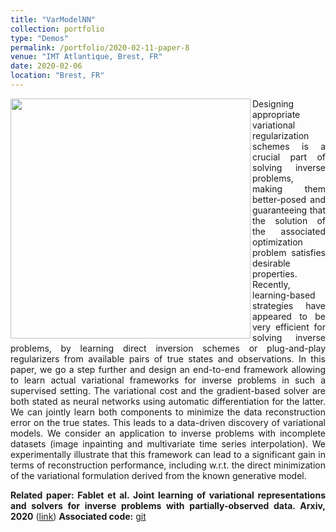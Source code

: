 ```yaml
---
title: "VarModelNN"
collection: portfolio
type: "Demos"
permalink: /portfolio/2020-02-11-paper-8
venue: "IMT Atlantique, Brest, FR"
date: 2020-02-06
location: "Brest, FR"
---
```



<div style="text-align: justify"> 
<img src="https://rfablet.github.io/images/fig_MNIST0770_All.png" width="384" align ="left">
 
Designing appropriate variational regularization schemes is a crucial part of solving inverse problems, making them better-posed and guaranteeing that the solution of the associated optimization problem satisfies desirable properties. Recently, learning-based strategies have appeared to be very efficient for solving inverse problems, by learning direct inversion schemes or plug-and-play regularizers from available pairs of true states and observations. In this paper, we go a step further and design an end-to-end framework allowing to learn actual variational frameworks for inverse problems in such a supervised setting. The variational cost and the gradient-based solver are both stated as neural networks using automatic differentiation for the latter. We can jointly learn both components to minimize the data reconstruction error on the true states. This leads to a data-driven discovery of variational models. We consider an application to inverse problems with incomplete datasets (image inpainting and multivariate time series interpolation). We experimentally illustrate that this framework can lead to a significant gain in terms of reconstruction performance, including w.r.t. the direct minimization of the variational formulation derived from the known generative model.

<strong>Related paper: Fablet et al. Joint learning of variational representations and solvers for inverse problems with partially-observed data. Arxiv, 2020</strong> (<a href="https://arxiv.org/abs/2006.03653">link</a>)
<strong>
Associated code:</strong>  <a href="https://github.com/CIA-Oceanix/DinAE_4DVarNN_torch">git</a>
</div>
